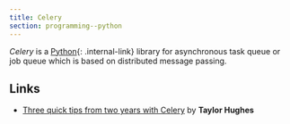 ```yaml
---
title: Celery
section: programming--python
---
```


<dfn>Celery</dfn> is a [Python](index){: .internal-link} library for asynchronous task queue or job queue which is based on distributed message passing.

## Links

-   [Three quick tips from two years with Celery](https://medium.com/@taylorhughes/three-quick-tips-from-two-years-with-celery-c05ff9d7f9eb) by **Taylor Hughes**

